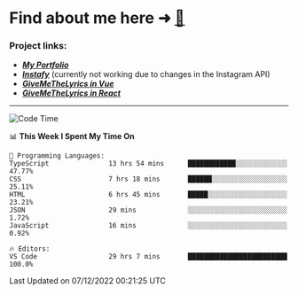 # Find about me here ➜ [🧑](https://pauabella.dev)

### Project links:
- ***[My Portfolio](https://pauabella.dev)***
- ***[Instafy](https://instafy.me)*** (currently not working due to changes in the Instagram API)
- ***[GiveMeTheLyrics in Vue](https://lyrics.pauabella.dev)***
- ***[GiveMeTheLyrics in React](https://pauabella.dev/GiveMeTheLyrics)***

---
<!--START_SECTION:waka-->
![Code Time](http://img.shields.io/badge/Code%20Time-1%2C715%20hrs%2055%20mins-blue)

📊 **This Week I Spent My Time On** 

```text
💬 Programming Languages: 
TypeScript               13 hrs 54 mins      ████████████░░░░░░░░░░░░░   47.77% 
CSS                      7 hrs 18 mins       ██████░░░░░░░░░░░░░░░░░░░   25.11% 
HTML                     6 hrs 45 mins       █████░░░░░░░░░░░░░░░░░░░░   23.21% 
JSON                     29 mins             ░░░░░░░░░░░░░░░░░░░░░░░░░   1.72% 
JavaScript               16 mins             ░░░░░░░░░░░░░░░░░░░░░░░░░   0.92%

🔥 Editors: 
VS Code                  29 hrs 7 mins       █████████████████████████   100.0%

```


 Last Updated on 07/12/2022 00:21:25 UTC
<!--END_SECTION:waka-->
